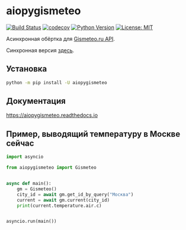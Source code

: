# aiopygismeteo

[![Build Status](https://github.com/monosans/aiopygismeteo/workflows/test/badge.svg?branch=main&event=push)](https://github.com/monosans/aiopygismeteo/actions?query=workflow%3Atest)
[![codecov](https://codecov.io/gh/monosans/aiopygismeteo/branch/main/graph/badge.svg)](https://codecov.io/gh/monosans/aiopygismeteo)
[![Python Version](https://img.shields.io/pypi/pyversions/aiopygismeteo.svg)](https://pypi.org/project/aiopygismeteo/)
[![License: MIT](https://img.shields.io/badge/License-MIT-yellow.svg)](https://github.com/monosans/aiopygismeteo/blob/main/LICENSE)

Асинхронная обёртка для [Gismeteo.ru API](https://gismeteo.ru/api).

Синхронная версия [здесь](https://github.com/monosans/pygismeteo).

## Установка

```bash
python -m pip install -U aiopygismeteo
```

## Документация

<https://aiopygismeteo.readthedocs.io>

## Пример, выводящий температуру в Москве сейчас

```python
import asyncio

from aiopygismeteo import Gismeteo


async def main():
    gm = Gismeteo()
    city_id = await gm.get_id_by_query("Москва")
    current = await gm.current(city_id)
    print(current.temperature.air.c)


asyncio.run(main())
```
